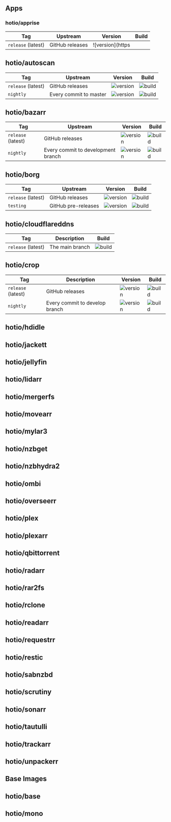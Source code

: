 ## Apps

### hotio/apprise

| Tag                | Upstream        | Version | Build |
| -------------------|-----------------|---------|-------|
| `release` (latest) | GitHub releases | ![version](https

## hotio/autoscan

| Tag                | Upstream               | Version | Build |
| -------------------|------------------------|---------|-------|
| `release` (latest) | GitHub releases        | ![version](https://img.shields.io/badge/dynamic/json?color=f5f5f5&style=flat-square&label=&query=%24.version&url=https%3A%2F%2Fraw.githubusercontent.com%2Fhotio%2Fautoscan%2Frelease%2FVERSION.json) | ![build](https://img.shields.io/github/workflow/status/hotio/autoscan/build/release?style=flat-square&label=) |
| `nightly`          | Every commit to master | ![version](https://img.shields.io/badge/dynamic/json?color=f5f5f5&style=flat-square&label=&query=%24.version&url=https%3A%2F%2Fraw.githubusercontent.com%2Fhotio%2Fautoscan%2Fnightly%2FVERSION.json) | ![build](https://img.shields.io/github/workflow/status/hotio/autoscan/build/nightly?style=flat-square&label=) |

## hotio/bazarr

| Tag                | Upstream                           | Version | Build |
| -------------------|------------------------------------|---------|-------|
| `release` (latest) | GitHub releases                    | ![version](https://img.shields.io/badge/dynamic/json?color=f5f5f5&style=flat-square&label=&query=%24.version&url=https%3A%2F%2Fraw.githubusercontent.com%2Fhotio%2Fbazarr%2Frelease%2FVERSION.json) | ![build](https://img.shields.io/github/workflow/status/hotio/bazarr/build/release?style=flat-square&label=) |
| `nightly`          | Every commit to development branch | ![version](https://img.shields.io/badge/dynamic/json?color=f5f5f5&style=flat-square&label=&query=%24.version&url=https%3A%2F%2Fraw.githubusercontent.com%2Fhotio%2Fbazarr%2Fnightly%2FVERSION.json) | ![build](https://img.shields.io/github/workflow/status/hotio/bazarr/build/nightly?style=flat-square&label=) |

## hotio/borg

| Tag                | Upstream            | Version | Build |
| -------------------|---------------------|---------|-------|
| `release` (latest) | GitHub releases     | ![version](https://img.shields.io/badge/dynamic/json?color=f5f5f5&style=flat-square&label=&query=%24.version&url=https%3A%2F%2Fraw.githubusercontent.com%2Fhotio%2Fborg%2Frelease%2FVERSION.json) | ![build](https://img.shields.io/github/workflow/status/hotio/borg/build/release?style=flat-square&label=) |
| `testing`          | GitHub pre-releases | ![version](https://img.shields.io/badge/dynamic/json?color=f5f5f5&style=flat-square&label=&query=%24.version&url=https%3A%2F%2Fraw.githubusercontent.com%2Fhotio%2Fborg%2Ftesting%2FVERSION.json) | ![build](https://img.shields.io/github/workflow/status/hotio/borg/build/testing?style=flat-square&label=) |

## hotio/cloudflareddns

| Tag                | Description     | Build |
| -------------------|-----------------|-------|
| `release` (latest) | The main branch | ![build](https://img.shields.io/github/workflow/status/hotio/cloudflareddns/build/release?style=flat-square&label=) |

## hotio/crop

| Tag                | Description                    | Version | Build |
| -------------------|--------------------------------|---------|-------|
| `release` (latest) | GitHub releases                | ![version](https://img.shields.io/badge/dynamic/json?color=f5f5f5&style=flat-square&label=&query=%24.version&url=https%3A%2F%2Fraw.githubusercontent.com%2Fhotio%2Fcrop%2Frelease%2FVERSION.json) | ![build](https://img.shields.io/github/workflow/status/hotio/crop/build/release?style=flat-square&label=) |
| `nightly`          | Every commit to develop branch | ![version](https://img.shields.io/badge/dynamic/json?color=f5f5f5&style=flat-square&label=&query=%24.version&url=https%3A%2F%2Fraw.githubusercontent.com%2Fhotio%2Fcrop%2Fnightly%2FVERSION.json) | ![build](https://img.shields.io/github/workflow/status/hotio/crop/build/nightly?style=flat-square&label=) |

## hotio/hdidle

## hotio/jackett

## hotio/jellyfin

## hotio/lidarr

## hotio/mergerfs

## hotio/movearr

## hotio/mylar3

## hotio/nzbget

## hotio/nzbhydra2

## hotio/ombi

## hotio/overseerr

## hotio/plex

## hotio/plexarr

## hotio/qbittorrent

## hotio/radarr

## hotio/rar2fs

## hotio/rclone

## hotio/readarr

## hotio/requestrr

## hotio/restic

## hotio/sabnzbd

## hotio/scrutiny

## hotio/sonarr

## hotio/tautulli

## hotio/trackarr

## hotio/unpackerr

## Base Images

## hotio/base

## hotio/mono
